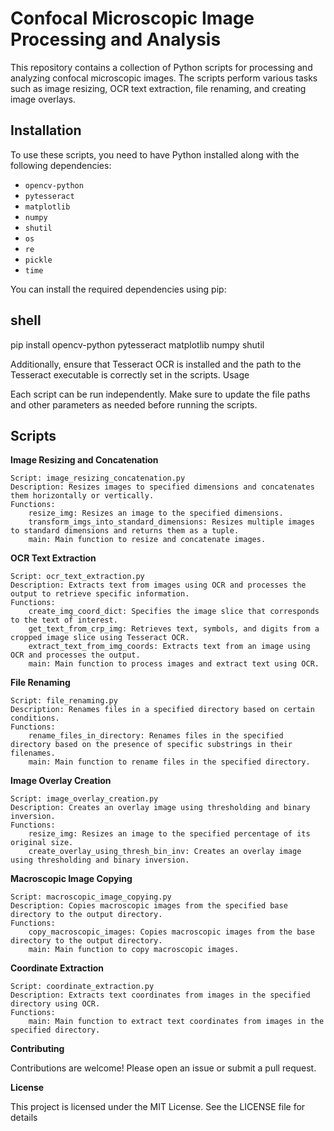  # Confocal Microscopic Image Processing and Analysis

This repository contains a collection of Python scripts for processing and analyzing confocal microscopic images. The scripts perform various tasks such as image resizing, OCR text extraction, file renaming, and creating image overlays.

## Installation

To use these scripts, you need to have Python installed along with the following dependencies:

- `opencv-python`
- `pytesseract`
- `matplotlib`
- `numpy`
- `shutil`
- `os`
- `re`
- `pickle`
- `time`

You can install the required dependencies using pip:

## shell
pip install opencv-python pytesseract matplotlib numpy shutil

Additionally, ensure that Tesseract OCR is installed and the path to the Tesseract executable is correctly set in the scripts.
Usage

Each script can be run independently. Make sure to update the file paths and other parameters as needed before running the scripts.


## Scripts

**Image Resizing and Concatenation**

    Script: image_resizing_concatenation.py
    Description: Resizes images to specified dimensions and concatenates them horizontally or vertically.
    Functions:
        resize_img: Resizes an image to the specified dimensions.
        transform_imgs_into_standard_dimensions: Resizes multiple images to standard dimensions and returns them as a tuple.
        main: Main function to resize and concatenate images.

**OCR Text Extraction**

    Script: ocr_text_extraction.py
    Description: Extracts text from images using OCR and processes the output to retrieve specific information.
    Functions:
        create_img_coord_dict: Specifies the image slice that corresponds to the text of interest.
        get_text_from_crp_img: Retrieves text, symbols, and digits from a cropped image slice using Tesseract OCR.
        extract_text_from_img_coords: Extracts text from an image using OCR and processes the output.
        main: Main function to process images and extract text using OCR.

**File Renaming**

    Script: file_renaming.py
    Description: Renames files in a specified directory based on certain conditions.
    Functions:
        rename_files_in_directory: Renames files in the specified directory based on the presence of specific substrings in their filenames.
        main: Main function to rename files in the specified directory.

**Image Overlay Creation**

    Script: image_overlay_creation.py
    Description: Creates an overlay image using thresholding and binary inversion.
    Functions:
        resize_img: Resizes an image to the specified percentage of its original size.
        create_overlay_using_thresh_bin_inv: Creates an overlay image using thresholding and binary inversion.

**Macroscopic Image Copying**

    Script: macroscopic_image_copying.py
    Description: Copies macroscopic images from the specified base directory to the output directory.
    Functions:
        copy_macroscopic_images: Copies macroscopic images from the base directory to the output directory.
        main: Main function to copy macroscopic images.

**Coordinate Extraction**

    Script: coordinate_extraction.py
    Description: Extracts text coordinates from images in the specified directory using OCR.
    Functions:
        main: Main function to extract text coordinates from images in the specified directory.

**Contributing**

Contributions are welcome! Please open an issue or submit a pull request.

**License**

This project is licensed under the MIT License. See the LICENSE file for details